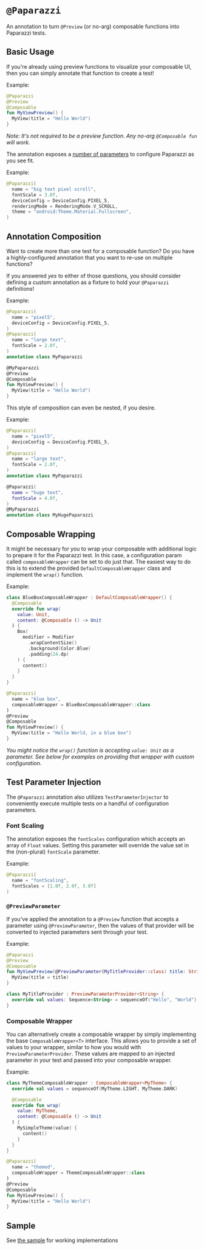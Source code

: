 # `@Paparazzi`
An annotation to turn `@Preview` (or no-arg) composable functions into Paparazzi tests.

## Basic Usage
If you're already using preview functions to visualize your composable UI, then you can simply annotate that function to create a test!

Example:
```kotlin
@Paparazzi
@Preview
@Composable
fun MyViewPreview() {
  MyView(title = "Hello World")
}
```

*Note: It's not required to be a preview function. Any no-arg `@Composable fun` will work.*

The annotation exposes a [number of parameters](./src/main/java/app/cash/paparazzi/annotation/api/Paparazzi.kt) to configure Paparazzi as you see fit.

Example:
```kotlin
@Paparazzi(
  name = "big text pixel scroll",
  fontScale = 3.0f,
  deviceConfig = DeviceConfig.PIXEL_5,
  renderingMode = RenderingMode.V_SCROLL,
  theme = "android:Theme.Material.Fullscreen",
)
```

## Annotation Composition
Want to create more than one test for a composable function?
Do you have a highly-configured annotation that you want to re-use on multiple functions?

If you answered *yes* to either of those questions, you should consider defining a custom annotation as a fixture to hold your `@Paparazzi` definitions!

Example:
```kotlin
@Paparazzi(
  name = "pixel5",
  deviceConfig = DeviceConfig.PIXEL_5,
)
@Paparazzi(
  name = "large text",
  fontScale = 2.0f,
)
annotation class MyPaparazzi

@MyPaparazzi
@Preview
@Composable
fun MyViewPreview() {
  MyView(title = "Hello World")
}
```
This style of composition can even be nested, if you desire.

Example:
```kotlin
@Paparazzi(
  name = "pixel5",
  deviceConfig = DeviceConfig.PIXEL_5,
)
@Paparazzi(
  name = "large text",
  fontScale = 2.0f,
)
annotation class MyPaparazzi

@Paparazzi(
  name = "huge text",
  fontScale = 4.0f,
)
@MyPaparazzi
annotation class MyHugePaparazzi
```

## Composable Wrapping
It might be necessary for you to wrap your composable with additional logic to prepare it for the Paparazzi test.
In this case, a configuration param called `composableWrapper` can be set to do just that.
The easiest way to do this is to extend the provided `DefaultComposableWrapper` class and implement the `wrap()` function.

Example:
```kotlin
class BlueBoxComposableWrapper : DefaultComposableWrapper() {
  @Composable
  override fun wrap(
    value: Unit,
    content: @Composable () -> Unit
  ) {
    Box(
      modifier = Modifier
        .wrapContentSize()
        .background(Color.Blue)
        .padding(24.dp)
    ) {
      content()
    }
  }
}

@Paparazzi(
  name = "blue box",
  composableWrapper = BlueBoxComposableWrapper::class
)
@Preview
@Composable
fun MyViewPreview() {
  MyView(title = "Hello World, in a blue box")
}
```
*You might notice the `wrap()` function is accepting `value: Unit` as a parameter. See below for examples on providing that wrapper with custom configuration.*

## Test Parameter Injection
The `@Paparazzi` annotation also utilizes `TestParameterInjector` to conveniently execute multiple tests on a handful of configuration parameters.

### Font Scaling
The annotation exposes the `fontScales` configuration which accepts an array of `Float` values. Setting this parameter will override the value set in the (non-plural) `fontScale` parameter.

Example:
```kotlin
@Paparazzi(
  name = "fontScaling",
  fontScales = [1.0f, 2.0f, 3.0f]
)
```

### `@PreviewParameter`
If you've applied the annotation to a `@Preview` function that accepts a parameter using `@PreviewParameter`, then the values of that provider will be converted to injected parameters sent through your test.

Example:
```kotlin
@Paparazzi
@Preview
@Composable
fun MyViewPreview(@PreviewParameter(MyTitleProvider::class) title: String) {
  MyView(title = title)
}

class MyTitleProvider : PreviewParameterProvider<String> {
  override val values: Sequence<String> = sequenceOf("Hello", "World")
}
```

### Composable Wrapper
You can alternatively create a composable wrapper by simply implementing the base `ComposableWrapper<T>` interface.
This allows you to provide a set of values to your wrapper, similar to how you would with `PreviewParameterProvider`.
These values are mapped to an injected parameter in your test and passed into your composable wrapper.

Example:
```kotlin
class MyThemeComposableWrapper : ComposableWrapper<MyTheme> {
  override val values = sequenceOf(MyTheme.LIGHT, MyTheme.DARK)

  @Composable
  override fun wrap(
    value: MyTheme,
    content: @Composable () -> Unit
  ) {
    MySimpleTheme(value) {
      content()
    }
  }
}

@Paparazzi(
  name = "themed",
  composableWrapper = ThemeComposableWrapper::class
)
@Preview
@Composable
fun MyViewPreview() {
  MyView(title = "Hello World")
}
```

## Sample
See [the sample](../../sample/src/main/java/app/cash/paparazzi/sample) for working implementations

